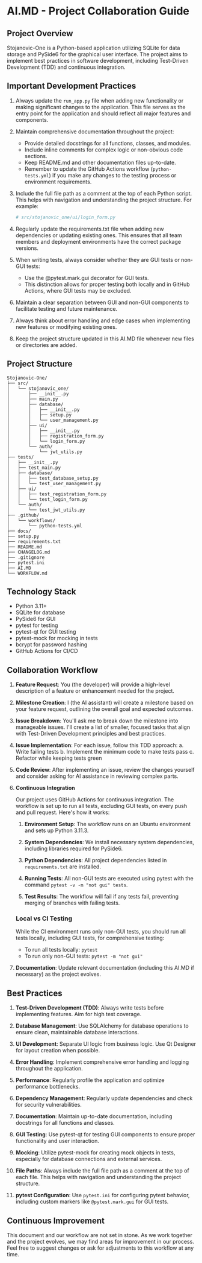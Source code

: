 # AI.MD - Project Collaboration Guide

## Project Overview

Stojanovic-One is a Python-based application utilizing SQLite for data storage and PySide6 for the graphical user interface. The project aims to implement best practices in software development, including Test-Driven Development (TDD) and continuous integration.

## Important Development Practices

1. Always update the `run_app.py` file when adding new functionality or making significant changes to the application. This file serves as the entry point for the application and should reflect all major features and components.

2. Maintain comprehensive documentation throughout the project:

   - Provide detailed docstrings for all functions, classes, and modules.
   - Include inline comments for complex logic or non-obvious code sections.
   - Keep README.md and other documentation files up-to-date.
   - Remember to update the GitHub Actions workflow (`python-tests.yml`) if you make any changes to the testing process or environment requirements.

3. Include the full file path as a comment at the top of each Python script. This helps with navigation and understanding the project structure. For example:
   ```python
   # src/stojanovic_one/ui/login_form.py
   ```
4. Regularly update the requirements.txt file when adding new dependencies or updating existing ones. This ensures that all team members and deployment environments have the correct package versions.

5. When writing tests, always consider whether they are GUI tests or non-GUI tests:

   - Use the @pytest.mark.gui decorator for GUI tests.
   - This distinction allows for proper testing both locally and in GitHub Actions, where GUI tests may be excluded.

6. Maintain a clear separation between GUI and non-GUI components to facilitate testing and future maintenance.
7. Always think about error handling and edge cases when implementing new features or modifying existing ones.
8. Keep the project structure updated in this AI.MD file whenever new files or directories are added.

## Project Structure

```
Stojanovic-One/
├── src/
│   └── stojanovic_one/
│       ├── __init__.py
│       ├── main.py
│       ├── database/
│       │   ├── __init__.py
│       │   ├── setup.py
│       │   └── user_management.py
│       ├── ui/
│       │   ├── __init__.py
│       │   ├── registration_form.py
│       │   └── login_form.py
│       └── auth/
│           └── jwt_utils.py
├── tests/
│   ├── __init__.py
│   ├── test_main.py
│   ├── database/
│   │   ├── test_database_setup.py
│   │   └── test_user_management.py
│   ├── ui/
│   │   ├── test_registration_form.py
│   │   └── test_login_form.py
│   └── auth/
│       └── test_jwt_utils.py
├── .github/
│   └── workflows/
│       └── python-tests.yml
├── docs/
├── setup.py
├── requirements.txt
├── README.md
├── CHANGELOG.md
├── .gitignore
├── pytest.ini
├── AI.MD
└── WORKFLOW.md
```

## Technology Stack

- Python 3.11+
- SQLite for database
- PySide6 for GUI
- pytest for testing
- pytest-qt for GUI testing
- pytest-mock for mocking in tests
- bcrypt for password hashing
- GitHub Actions for CI/CD

## Collaboration Workflow

1. **Feature Request**: You (the developer) will provide a high-level description of a feature or enhancement needed for the project.

2. **Milestone Creation**: I (the AI assistant) will create a milestone based on your feature request, outlining the overall goal and expected outcomes.

3. **Issue Breakdown**: You'll ask me to break down the milestone into manageable issues. I'll create a list of smaller, focused tasks that align with Test-Driven Development principles and best practices.

4. **Issue Implementation**: For each issue, follow this TDD approach:
   a. Write failing tests
   b. Implement the minimum code to make tests pass
   c. Refactor while keeping tests green

5. **Code Review**: After implementing an issue, review the changes yourself and consider asking for AI assistance in reviewing complex parts.

6. **Continuous Integration**

   Our project uses GitHub Actions for continuous integration. The workflow is set up to run all tests, excluding GUI tests, on every push and pull request. Here's how it works:

   1. **Environment Setup**: The workflow runs on an Ubuntu environment and sets up Python 3.11.3.

   2. **System Dependencies**: We install necessary system dependencies, including libraries required for PySide6.

   3. **Python Dependencies**: All project dependencies listed in `requirements.txt` are installed.

   4. **Running Tests**: All non-GUI tests are executed using pytest with the command `pytest -v -m "not gui" tests`.

   5. **Test Results**: The workflow will fail if any tests fail, preventing merging of branches with failing tests.

   ### Local vs CI Testing

   While the CI environment runs only non-GUI tests, you should run all tests locally, including GUI tests, for comprehensive testing:

   - To run all tests locally: `pytest`
   - To run only non-GUI tests: `pytest -m "not gui"`

7. **Documentation**: Update relevant documentation (including this AI.MD if necessary) as the project evolves.

## Best Practices

1. **Test-Driven Development (TDD)**: Always write tests before implementing features. Aim for high test coverage.

2. **Database Management**: Use SQLAlchemy for database operations to ensure clean, maintainable database interactions.

3. **UI Development**: Separate UI logic from business logic. Use Qt Designer for layout creation when possible.

4. **Error Handling**: Implement comprehensive error handling and logging throughout the application.

5. **Performance**: Regularly profile the application and optimize performance bottlenecks.

6. **Dependency Management**: Regularly update dependencies and check for security vulnerabilities.

7. **Documentation**: Maintain up-to-date documentation, including docstrings for all functions and classes.

8. **GUI Testing**: Use pytest-qt for testing GUI components to ensure proper functionality and user interaction.

9. **Mocking**: Utilize pytest-mock for creating mock objects in tests, especially for database connections and external services.

10. **File Paths**: Always include the full file path as a comment at the top of each file. This helps with navigation and understanding the project structure.

11. **pytest Configuration**: Use `pytest.ini` for configuring pytest behavior, including custom markers like `@pytest.mark.gui` for GUI tests.

## Continuous Improvement

This document and our workflow are not set in stone. As we work together and the project evolves, we may find areas for improvement in our process. Feel free to suggest changes or ask for adjustments to this workflow at any time.
